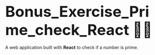 # <span style="font-size:3rem">**Bonus_Exercise_Prime_check_React 💯💯**</span>

A web application built with **React** to check if a number is prime.
